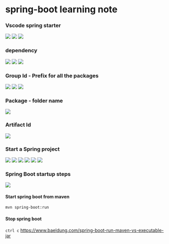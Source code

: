 # spring-boot learning note

### Vscode spring starter
![](./images/spring-starter/Screen%20Shot%202022-05-03%20at%207.09.28%20PM.png)
![](./images/spring-starter/Screen%20Shot%202022-05-03%20at%207.09.38%20PM.png)
![](./images/spring-starter/Screen%20Shot%202022-05-03%20at%207.09.47%20PM.png)

### dependency
![](./images/dependency/Screen%20Shot%202022-05-03%20at%207.19.20%20PM.png)
![](./images/dependency/Screen%20Shot%202022-05-03%20at%207.19.31%20PM.png)
![](./images/dependency/Screen%20Shot%202022-05-03%20at%207.19.50%20PM.png)

### Group Id - Prefix for all the packages
![](./images/group-id/Screen%20Shot%202022-05-03%20at%207.12.16%20PM.png)
![](./images/group-id/Screen%20Shot%202022-05-03%20at%207.13.06%20PM.png)
![](./images/group-id/Screen%20Shot%202022-05-03%20at%207.14.17%20PM.png)
### Package - folder name
![](./images/group-id/Screen%20Shot%202022-05-03%20at%207.14.54%20PM.png)

### Artifact Id
![](./images/artifact/Screen%20Shot%202022-05-03%20at%207.15.16%20PM.png)
### Start a Spring project
![](./images/Start-a-String-application/Screen%20Shot%202022-05-03%20at%208.09.29%20PM.png)
![](./images/Start-a-String-application/Screen%20Shot%202022-05-03%20at%208.21.30%20PM.png)
![](./images/Start-a-String-application/Screen%20Shot%202022-05-03%20at%208.22.49%20PM.png)
![](./images/Start-a-String-application/Screen%20Shot%202022-05-03%20at%208.33.24%20PM.png)
![](./images/Start-a-String-application/Screen%20Shot%202022-05-03%20at%208.33.34%20PM.png)
![](./images/Start-a-String-application/Screen%20Shot%202022-05-03%20at%208.56.52%20PM.png)
### Spring Boot startup steps
![](./images/startup/Screen%20Shot%202022-05-03%20at%209.01.08%20PM.png)

#### Start spring boot from maven
`mvn spring-boot:run`
#### Stop spring boot
`ctrl c`
https://www.baeldung.com/spring-boot-run-maven-vs-executable-jar
![]()
![]()
![]()
![]()
![]()
![]()
![]()
